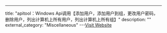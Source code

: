 ---
title: "apitool：Windows Api调用【添加用户，添加用户到组，更改用户密码，删除用户，列出计算机上所有用户，列出计算机上所有组】"
description: ""
external_category: "Miscellaneous"
---[Visit Website](https://github.com/M-Kings/apitool)

